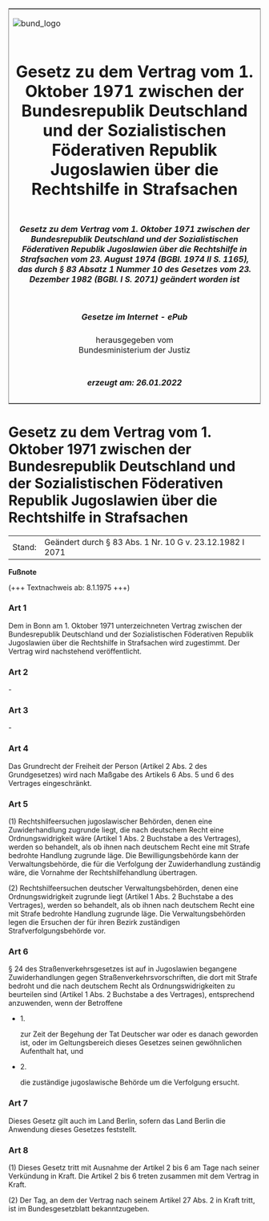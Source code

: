<span id="DECKBLATT.html"></span>

<table border="0" frame="border" width="100%">

<tr valign="top">

<td align="left">

![bund\_logo](BfJ_2021_Web_de_de.gif)

</td>

<td align="right">

 

</td>

</tr>

<tr align="center" valign="middle">

<td colspan="2">

# Gesetz zu dem Vertrag vom 1. Oktober 1971 zwischen der Bundesrepublik Deutschland und der Sozialistischen Föderativen Republik Jugoslawien über die Rechtshilfe in Strafsachen

</td>

</tr>

<tr align="center" valign="middle">

<td colspan="2">

##### Gesetz zu dem Vertrag vom 1. Oktober 1971 zwischen der Bundesrepublik Deutschland und der Sozialistischen Föderativen Republik Jugoslawien über die Rechtshilfe in Strafsachen vom 23. August 1974 (BGBl. 1974 II S. 1165), das durch § 83 Absatz 1 Nummer 10 des Gesetzes vom 23. Dezember 1982 (BGBl. I S. 2071) geändert worden ist

</td>

</tr>

<tr align="center" valign="middle">

<td colspan="2">

  
  

##### Gesetze im Internet - ePub  
  
herausgegeben vom  
Bundesministerium der Justiz

</td>

</tr>

<tr align="center" valign="bottom">

<td colspan="2">

  
  

##### erzeugt am: 26.01.2022

</td>

</tr>

</table>

<span id="BJNR211650974.html"></span>

# Gesetz zu dem Vertrag vom 1. Oktober 1971 zwischen der Bundesrepublik Deutschland und der Sozialistischen Föderativen Republik Jugoslawien über die Rechtshilfe in Strafsachen

<div>

<div class="jnhtml">

|        |                                                          |
| ------ | -------------------------------------------------------- |
| Stand: | Geändert durch § 83 Abs. 1 Nr. 10 G v. 23.12.1982 I 2071 |

</div>

</div>

<div>

  
**Fußnote**

<div class="jnhtml">

<div>

<div class="jurAbsatz">

(+++ Textnachweis ab: 8.1.1975 +++)

</div>

</div>

</div>

</div>

<span id="BJNR211650974BJNE000100306.html"></span>

### Art 1  

<div>

<div class="jnhtml">

<div>

<div class="jurAbsatz">

Dem in Bonn am 1. Oktober 1971 unterzeichneten Vertrag zwischen der
Bundesrepublik Deutschland und der Sozialistischen Föderativen Republik
Jugoslawien über die Rechtshilfe in Strafsachen wird zugestimmt. Der
Vertrag wird nachstehend veröffentlicht.

</div>

</div>

</div>

</div>

<span id="BJNR211650974BJNE000201306.html"></span>

### Art 2  

<div>

<div class="jnhtml">

<div>

<div class="jurAbsatz">

\-

</div>

</div>

</div>

</div>

<span id="BJNR211650974BJNE000301306.html"></span>

### Art 3  

<div>

<div class="jnhtml">

<div>

<div class="jurAbsatz">

\-

</div>

</div>

</div>

</div>

<span id="BJNR211650974BJNE000400306.html"></span>

### Art 4  

<div>

<div class="jnhtml">

<div>

<div class="jurAbsatz">

Das Grundrecht der Freiheit der Person (Artikel 2 Abs. 2 des
Grundgesetzes) wird nach Maßgabe des Artikels 6 Abs. 5 und 6 des
Vertrages eingeschränkt.

</div>

</div>

</div>

</div>

<span id="BJNR211650974BJNE000500306.html"></span>

### Art 5  

<div>

<div class="jnhtml">

<div>

<div class="jurAbsatz">

(1) Rechtshilfeersuchen jugoslawischer Behörden, denen eine
Zuwiderhandlung zugrunde liegt, die nach deutschem Recht eine
Ordnungswidrigkeit wäre (Artikel 1 Abs. 2 Buchstabe a des Vertrages),
werden so behandelt, als ob ihnen nach deutschem Recht eine mit Strafe
bedrohte Handlung zugrunde läge. Die Bewilligungsbehörde kann der
Verwaltungsbehörde, die für die Verfolgung der Zuwiderhandlung zuständig
wäre, die Vornahme der Rechtshilfehandlung übertragen.

</div>

<div class="jurAbsatz">

(2) Rechtshilfeersuchen deutscher Verwaltungsbehörden, denen eine
Ordnungswidrigkeit zugrunde liegt (Artikel 1 Abs. 2 Buchstabe a des
Vertrages), werden so behandelt, als ob ihnen nach deutschem Recht eine
mit Strafe bedrohte Handlung zugrunde läge. Die Verwaltungsbehörden
legen die Ersuchen der für ihren Bezirk zuständigen
Strafverfolgungsbehörde vor.

</div>

</div>

</div>

</div>

<span id="BJNR211650974BJNE000600306.html"></span>

### Art 6  

<div>

<div class="jnhtml">

<div>

<div class="jurAbsatz">

§ 24 des Straßenverkehrsgesetzes ist auf in Jugoslawien begangene
Zuwiderhandlungen gegen Straßenverkehrsvorschriften, die dort mit Strafe
bedroht und die nach deutschem Recht als Ordnungswidrigkeiten zu
beurteilen sind (Artikel 1 Abs. 2 Buchstabe a des Vertrages),
entsprechend anzuwenden, wenn der Betroffene

  - 1\.
    
    <div style="">
    
    zur Zeit der Begehung der Tat Deutscher war oder es danach geworden
    ist, oder im Geltungsbereich dieses Gesetzes seinen gewöhnlichen
    Aufenthalt hat, und
    
    </div>

  - 2\.
    
    <div style="">
    
    die zuständige jugoslawische Behörde um die Verfolgung ersucht.
    
    </div>

</div>

</div>

</div>

</div>

<span id="BJNR211650974BJNE000700306.html"></span>

### Art 7  

<div>

<div class="jnhtml">

<div>

<div class="jurAbsatz">

Dieses Gesetz gilt auch im Land Berlin, sofern das Land Berlin die
Anwendung dieses Gesetzes feststellt.

</div>

</div>

</div>

</div>

<span id="BJNR211650974BJNE000800306.html"></span>

### Art 8  

<div>

<div class="jnhtml">

<div>

<div class="jurAbsatz">

(1) Dieses Gesetz tritt mit Ausnahme der Artikel 2 bis 6 am Tage nach
seiner Verkündung in Kraft. Die Artikel 2 bis 6 treten zusammen mit dem
Vertrag in Kraft.

</div>

<div class="jurAbsatz">

(2) Der Tag, an dem der Vertrag nach seinem Artikel 27 Abs. 2 in Kraft
tritt, ist im Bundesgesetzblatt bekanntzugeben.

</div>

</div>

</div>

</div>
